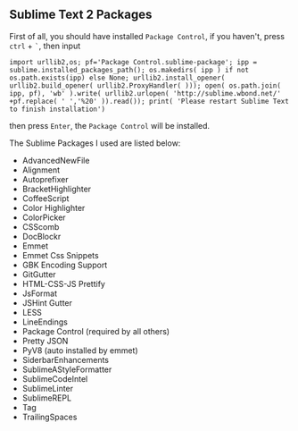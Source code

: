 ## Sublime Text 2 Packages
First of all, you should have installed `Package Control`, if you haven't, press `ctrl` + `` ` ``, then input

    import urllib2,os; pf='Package Control.sublime-package'; ipp = sublime.installed_packages_path(); os.makedirs( ipp ) if not os.path.exists(ipp) else None; urllib2.install_opener( urllib2.build_opener( urllib2.ProxyHandler( ))); open( os.path.join( ipp, pf), 'wb' ).write( urllib2.urlopen( 'http://sublime.wbond.net/' +pf.replace( ' ','%20' )).read()); print( 'Please restart Sublime Text to finish installation')
then press `Enter`, the `Package Control` will be installed.

The Sublime Packages I used are listed below:

- AdvancedNewFile
- Alignment
- Autoprefixer
- BracketHighlighter
- CoffeeScript
- Color Highlighter
- ColorPicker
- CSScomb
- DocBlockr
- Emmet
- Emmet Css Snippets
- GBK Encoding Support
- GitGutter
- HTML-CSS-JS Prettify
- JsFormat
- JSHint Gutter
- LESS
- LineEndings
- Package Control (required by all others)
- Pretty JSON
- PyV8 (auto installed by emmet)
- SiderbarEnhancements
- SublimeAStyleFormatter
- SublimeCodeIntel
- SublimeLinter
- SublimeREPL
- Tag
- TrailingSpaces
